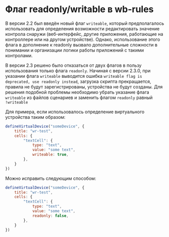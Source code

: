 # Флаг readonly/writable в wb-rules

В версии 2.2 был введён новый флаг `writeable`, который предполагалось использовать для определения возможности редактировать значение контрола снаружи (веб-интерфейс, другие приложения, работающие на контроллере или на другом устройстве). Однако, использование этого флага в дополнение к readonly вызвало дополнительные сложности в понимании и организации логики работы приложений с такими контролами.

В версии 2.3 решено было отказаться от двух флагов в пользу использования только флага `readonly`. Начиная с версии 2.3.0, при указании флага `writeable` выводится ошибка `writeable flag is deprecated, use readonly instead`, загрузка скрипта прекращается, правила не будут зарегистрированы, устройства не будут созданы. Для решения подобной проблемы необходимо убрать указание флага `writeable` из файлов сценариев и заменить флагом `readonly` равный `!writeable`

Для примера, если использовалось определение виртуального устройства таким образом:
```javascript
defineVirtualDevice("someDevice", {
    title: "wr-test",
    cells: {
        "textCell": {
            type: "text",
            value: "some text",
            writeable: true,
        },
    }
})
```

Можно исправить следующим способом:
```javascript
defineVirtualDevice("someDevice", {
    title: "wr-test",
    cells: {
        "textCell": {
            type: "text",
            value: "some text",
            readonly: false,
        },
    }
})
```
